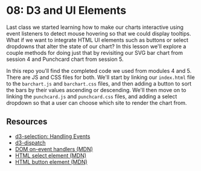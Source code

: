 # 08: D3 and UI Elements
Last class we started learning how to make our charts interactive using event listeners to detect mouse hovering so that we could display tooltips. What if we want to integrate HTML UI elements such as buttons or select dropdowns that alter the state of our chart? In this lesson we'll explore a couple methods for doing just that by revisiting our SVG bar chart from session 4 and Punchcard chart from session 5.

In this repo you'll find the completed code we used from modules 4 and 5. There are JS and CSS files for both. We'll start by linking our `index.html` file to the `barchart.js` and `barchart.css` files, and then adding a button to sort the bars by their values ascending or descending. We'll then move on to linking the `punchcard.js` and `punchcard.css` files, and adding a select dropdown so that a user can choose which site to render the chart from.


## Resources
- [d3-selection: Handling Events](https://github.com/d3/d3-selection#handling-events)
- [d3-dispatch](https://github.com/d3/d3-dispatch)
- [DOM on-event handlers (MDN)](https://developer.mozilla.org/en-US/docs/Web/Guide/Events/Event_handlers)
- [HTML select element (MDN)](https://developer.mozilla.org/en-US/docs/Web/HTML/Element/select)
- [HTML button element (MDN)](https://developer.mozilla.org/en-US/docs/Web/HTML/Element/button)
